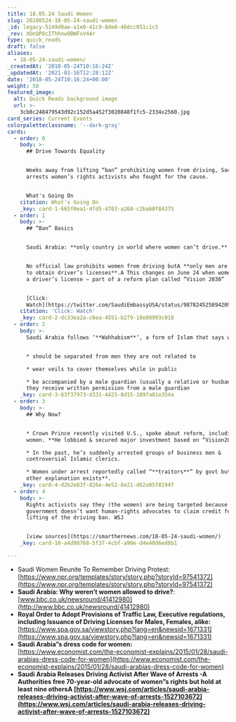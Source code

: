 ```yaml
---
title: 18.05.24 Saudi Women
slug: 20180524-18-05-24-saudi-women
_id: legacy-5149d0ae-a1e0-41c9-8de0-46dcc051c1c5
_rev: XOnQP8cIThhnw9BWFxV4Ar
type: quick_reads
draft: false
aliases:
  - 18-05-24-saudi-women/
_createdAt: '2018-05-24T10:16:24Z'
_updatedAt: '2021-03-16T12:28:12Z'
date: '2018-05-24T10:16:24+00:00'
weight: 50
featured_image:
  alt: Quick Reads background image
  url: >-
    3cb8c248479543d92c152d5a452f3020848f1fc5-2334x2560.jpg
card_series: Current Events
colorpaletteclassname: '--dark-gray'
cards:
  - order: 0
    body: >-
      ## Drive Towards Equality


      Weeks away from lifting “ban” prohibiting women from driving, Saudi Arabia
      arrests women’s rights activists who fought for the cause.


      What's Going On
    citation: What's Going On
    _key: card-1-665f0ea1-4fd5-4703-a268-c2ba60f84375
  - order: 1
    body: >-
      ## “Ban” Basics


      Saudi Arabia: **only country in world where women can’t drive.**


      No official law prohibits women from driving butA **only men are allowed
      to obtain driver’s licenses**.A This changes on June 24 when women can get
      a driver’s license – part of a reform plan called “Vision 2030”


      [Click:
      Watch](https://twitter.com/SaudiEmbassyUSA/status/987824525894209536)
    citation: 'Click: Watch'
    _key: card-2-dc33ea2a-c6ea-4551-b2f9-18e08993c018
  - order: 2
    body: >-
      Saudi Arabia follows ‘**Wahhabism**‘, a form of Islam that says women:


      * should be separated from men they are not related to

      * wear veils to cover themselves while in public

      * be accompanied by a male guardian (usually a relative or husband) unless
      they receive written permission from a male guardian
    _key: card-3-63f37973-d331-4425-8d15-389fa01e354a
  - order: 3
    body: >-
      ## Why Now?


      * Crown Prince recently visited U.S., spoke about reform, including for
      women. **He lobbied & secured major investment based on “Vision2030”.**

      * In the past, he’s suddenly arrested groups of business men &
      controversial Islamic clerics.

      * Women under arrest reportedly called “**traitors**” by govt but **little
      other explanation exists**.
    _key: card-4-d2b2e03f-826e-4e52-8e21-d62a05f8194f
  - order: 4
    body: >-
      Rights activists say they (the women) are being targeted because the
      government doesn’t want human-rights advocates to claim credit for the
      lifting of the driving ban. WSJ


      [view sources](https://smarthernews.com/18-05-24-saudi-women/)
    _key: card-10-a4d98768-5f37-4cbf-a90e-d4e40d6ed8b1

---
```

* Saudi Women Reunite To Remember Driving Protest: [https://www.npr.org/templates/story/story.php?storyId=97541372](https://www.npr.org/templates/story/story.php?storyId=97541372)
* **Saudi Arabia: Why weren’t women allowed to drive?**: [www.bbc.co.uk/newsround/41412980](http://www.bbc.co.uk/newsround/41412980)
* **Royal Order to Adopt Provisions of Traffic Law, Executive regulations, including Issuance of Driving Licenses for Males, Females, alike:** [https://www.spa.gov.sa/viewstory.php?lang=en&newsid=1671331](https://www.spa.gov.sa/viewstory.php?lang=en&newsid=1671331)
* **Saudi Arabia”s dress code for women:** [https://www.economist.com/the-economist-explains/2015/01/28/saudi-arabias-dress-code-for-women](https://www.economist.com/the-economist-explains/2015/01/28/saudi-arabias-dress-code-for-women)
* **Saudi Arabia Releases Driving Activist After Wave of Arrests -A** **Authorities free 70-year-old advocate of women”s rights but hold at least nine othersA [https://www.wsj.com/articles/saudi-arabia-releases-driving-activist-after-wave-of-arrests-1527103672](https://www.wsj.com/articles/saudi-arabia-releases-driving-activist-after-wave-of-arrests-1527103672)**